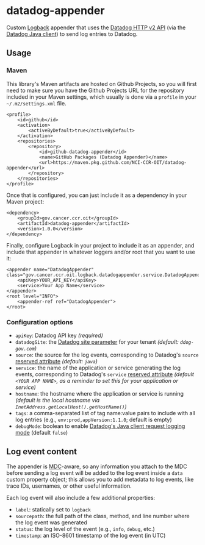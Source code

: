 # datadog-appender

Custom [Logback](https://logback.qos.ch/index.html) appender that uses the [Datadog HTTP v2 API](https://docs.datadoghq.com/api/latest/logs/#send-logs) (via the [Datadog Java client](https://github.com/DataDog/datadog-api-client-java)) to send log entries to Datadog.

## Usage ##

### Maven ###

This library's Maven artifacts are hosted on Github Projects, so you will first need to make sure you have the Github Projects URL for the repository included in your Maven settings, which usually is done via a `profile` in your `~/.m2/settings.xml` file.

```
<profile>
	<id>github</id>
	<activation>
		<activeByDefault>true</activeByDefault>
	</activation>
	<repositories>
		<repository>
			<id>github-datadog-appender</id>
			<name>GitHub Packages (Datadog Appender)</name>
			<url>https://maven.pkg.github.com/NCI-CCR-OIT/datadog-appender</url>
		</repository>
	</repositories>
</profile>
```		

Once that is configured, you can just include it as a dependency in your Maven project:

```
<dependency>
	<groupId>gov.cancer.ccr.oit</groupId>
	<artifactId>datadog-appender</artifactId>
	<version>1.0.0</version>
</dependency>
```

Finally, configure Logback in your project to include it as an appender, and include that appender in whatever loggers and/or root that you want to use it:

```
<appender name="DatadogAppender" class="gov.cancer.ccr.oit.logback.datadogappender.service.DatadogAppender">
	<apiKey>YOUR_API_KEY</apiKey>
	<service>Your App Name</service>
</appender>
<root level="INFO">
	<appender-ref ref="DatadogAppender">
</root>
```

### Configuration options

* `apiKey`: Datadog API key *(required)*
* `datadogSite`: the [Datadog site parameter](https://docs.datadoghq.com/getting_started/site/?site=gov) for your tenant *(default: `ddog-gov.com`)*
* `source`: the source for the log events, corresponding to Datadog's `source` [reserved attribute](https://docs.datadoghq.com/logs/log_configuration/attributes_naming_convention/#reserved-attributes) *(default: `java`)*
* `service`: the name of the application or service generating the log events, corresponding to Datadog's `service` [reserved attribute](https://docs.datadoghq.com/logs/log_configuration/attributes_naming_convention/#reserved-attributes) *(default `<YOUR APP NAME>`, as a reminder to set this for your application or service)*
* `hostname`: the hostname where the application or service is running *(default is the local hostname via `InetAddress.getLocalHost().getHostName()`)*
* `tags`: a comma-separated list of tag name:value pairs to include with all log entries (e.g., `env:prod,appVersion:1.1.0`; default is empty)
* `debugMode`: boolean to enable [Datadog's Java client request logging mode](https://github.com/DataDog/datadog-api-client-java?tab=readme-ov-file#enable-requests-logging) (default `false`)

## Log event content

The appender is [MDC](https://logback.qos.ch/manual/mdc.html)-aware, so any information you attach to the MDC before sending a log event will be added to the log event inside a `data` custom property object; this allows you to add metadata to log events, like trace IDs, usernames, or other useful information.

Each log event will also include a few additional properties:

* `label`: statically set to `logback`
* `sourcepath`: the full path of the class, method, and line number where the log event was generated
* `status`: the log level of the event (e.g., `info`, `debug`, etc.)
* `timestamp`: an ISO-8601 timestamp of the log event (in UTC)
